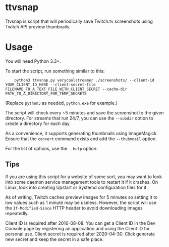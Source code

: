 ttvsnap
=======

Ttvsnap is script that will periodically save Twitch.tv screenshots using Twitch API preview thumbnails.

Usage
=====

You will need Python 3.3+.

To start the script, run something similar to this:

        python3 ttvsnap.py verycoolstreamer ./screenshots/ --client-id YOUR_CLIENT_ID_HERE --client-secret-file FILENAME_TO_A_TEXT_FILE_WITH_CLIENT_SECRET --cache-dir PATH_TO_A_DIRECTORY_FOR_TEMP_SECRETS

(Replace `python3` as needed, `python.exe` for example.)

The script will check every ~5 minutes and save the screenshot to the given directory. For streams that run 24/7, you can use the `--subdir` option to create a directory for each day.

As a convenience, it supports generating thumbnails using ImageMagick. Ensure that the `convert` command exists and add the `--thubmnail` option.

For the list of options, use the `--help` option.

Tips
----

If you are using this script for a website of some sort, you may want to look into some daemon service management tools to restart it if it crashes. On Linux, look into creating Upstart or Systemd configuration files for it.

As of writing, Twitch caches preview images for 5 minutes so setting it to low values such as 1 minute may be useless. However, the script will use the `If-Modified-Since` HTTP header to avoid downloading images repeatedly.

Client ID is required after 2016-08-08. You can get a Client ID in the Dev Console page by registering an application and using the Client ID for personal use. Client secret is required after 2020-04-30. Click generate new secret and keep the secret in a safe place.
